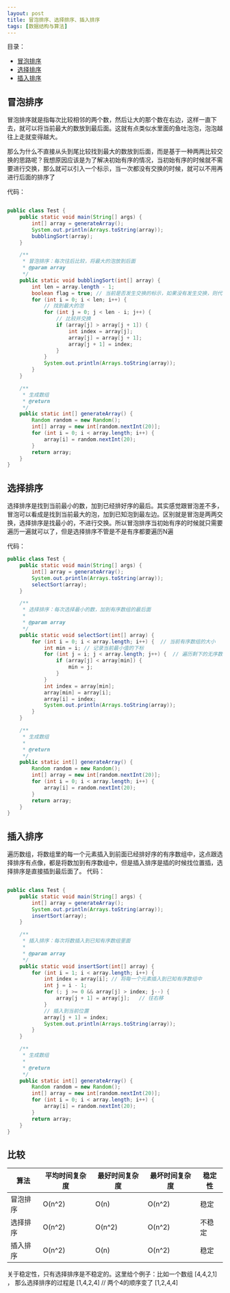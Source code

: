 ```yaml
---
layout: post
title: 冒泡排序、选择排序、插入排序
tags: [数据结构与算法]
---
```

目录：
- [冒泡排序](#冒泡排序)
- [选择排序](#选择排序)
- [插入排序](#插入排序)

## 冒泡排序

冒泡排序就是指每次比较相邻的两个数，然后让大的那个数在右边，这样一直下去，就可以将当前最大的数放到最后面。这就有点类似水里面的鱼吐泡泡，泡泡越往上走就变得越大。



那么为什么不直接从头到尾比较找到最大的数放到后面，而是基于一种两两比较交换的思路呢？我想原因应该是为了解决初始有序的情况，当初始有序的时候就不需要进行交换，那么就可以引入一个标示，当一次都没有交换的时候，就可以不用再进行后面的排序了

代码：
```java

public class Test {
    public static void main(String[] args) {
        int[] array = generateArray();
        System.out.println(Arrays.toString(array));
        bubblingSort(array);
    }

    /**
     * 冒泡排序：每次往后比较，将最大的泡放到后面
     * @param array
     */
    public static void bubblingSort(int[] array) {
        int len = array.length - 1;
        boolean flag = true; // 当前是否发生交换的标示，如果没有发生交换，则代表已经是有序的，仔细想想是不是这么个道理
        for (int i = 0; i < len; i++) {
            // 找到最大的泡
            for (int j = 0; j < len - i; j++) {
                // 比较并交换
                if (array[j] > array[j + 1]) {
                    int index = array[j];
                    array[j] = array[j + 1];
                    array[j + 1] = index;
                }
            }
            System.out.println(Arrays.toString(array));
        }
    }

    /**
     * 生成数组
     * @return
     */
    public static int[] generateArray() {
        Random random = new Random();
        int[] array = new int[random.nextInt(20)];
        for (int i = 0; i < array.length; i++) {
            array[i] = random.nextInt(20);
        }
        return array;
    }
}
```

## 选择排序

选择排序是找到当前最小的数，加到已经排好序的最后。其实感觉跟冒泡差不多，冒泡可以看成是找到当前最大的泡，加到已知泡到最左边。区别就是冒泡是两两交换，选择排序是找最小的，不进行交换。所以冒泡排序当初始有序的时候就只需要遍历一遍就可以了，但是选择排序不管是不是有序都要遍历N遍

代码：
```java
public class Test {
    public static void main(String[] args) {
        int[] array = generateArray();
        System.out.println(Arrays.toString(array));
        selectSort(array);
    }

    /**
     * 选择排序：每次选择最小的数，加到有序数组的最后面
     *
     * @param array
     */
    public static void selectSort(int[] array) {
        for (int i = 0; i < array.length; i++) {  // 当前有序数组的大小
            int min = i; // 记录当前最小值的下标
            for (int j = i; j < array.length; j++) {  // 遍历剩下的无序数组找到最小值
                if (array[j] < array[min]) {
                    min = j;
                }
            }
            int index = array[min];
            array[min] = array[i];
            array[i] = index;
            System.out.println(Arrays.toString(array));
        }
    }

    /**
     * 生成数组
     *
     * @return
     */
    public static int[] generateArray() {
        Random random = new Random();
        int[] array = new int[random.nextInt(20)];
        for (int i = 0; i < array.length; i++) {
            array[i] = random.nextInt(20);
        }
        return array;
    }
}
```

## 插入排序

遍历数组，将数组里的每一个元素插入到前面已经排好序的有序数组中，这点跟选择排序有点像，都是将数加到有序数组中，但是插入排序是插的时候找位置插，选择排序是直接插到最后面了。
代码：
```java

public class Test {
    public static void main(String[] args) {
        int[] array = generateArray();
        System.out.println(Arrays.toString(array));
        insertSort(array);
    }

    /**
     * 插入排序：每次将数插入到已知有序数组里面
     *
     * @param array
     */
    public static void insertSort(int[] array) {
        for (int i = 1; i < array.length; i++) {
            int index = array[i]; // 将每一个元素插入到已知有序数组中
            int j = i - 1;
            for (; j >= 0 && array[j] > index; j--) {
                array[j + 1] = array[j];   // 往右移
            }
            // 插入到当前位置
            array[j + 1] = index;
            System.out.println(Arrays.toString(array));
        }
    }

    /**
     * 生成数组
     *
     * @return
     */
    public static int[] generateArray() {
        Random random = new Random();
        int[] array = new int[random.nextInt(20)];
        for (int i = 0; i < array.length; i++) {
            array[i] = random.nextInt(20);
        }
        return array;
    }
}
```

## 比较

|算法|平均时间复杂度|最好时间复杂度|最坏时间复杂度|稳定性|
| ------ | ------ | ------ |------ | ------ |
|冒泡排序|O(n^2)|O(n)|O(n^2)|稳定|
|选择排序|O(n^2)|O(n^2)|O(n^2)|不稳定|
|插入排序|O(n^2)|O(n)|O(n^2)|稳定|

关于稳定性，只有选择排序是不稳定的。这里给个例子：比如一个数组 [4,4,2,1] ，
那么选择排序的过程是
[1,4,2,4]   // 两个4的顺序变了
[1,2,4,4]   



